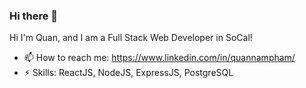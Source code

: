### Hi there 👋



Hi I'm Quan, and I am a Full Stack Web Developer in SoCal!

- 📫 How to reach me: https://www.linkedin.com/in/quannampham/
- ⚡ Skills: ReactJS, NodeJS, ExpressJS, PostgreSQL

